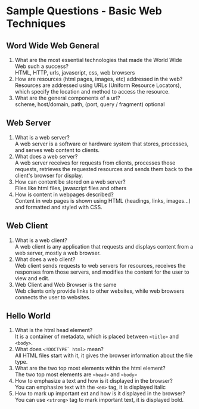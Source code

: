 # Sample Questions - Basic Web Techniques

## Word Wide Web General

1. What are the most essential technologies that made the World Wide Web such a success?  
   HTML, HTTP, urls, javascript, css, web browsers
2. How are resources (html pages, images, etc) addressed in the web?  
   Resources are addressed using URLs (Uniform Resource Locators), which specify the location and method to access the resource.
3. What are the general components of a url?  
   scheme, host/domain, path, (port, query / fragment) optional

## Web Server

1. What is a web server?  
   A web server is a software or hardware system that stores, processes, and serves web content to clients.
2. What does a web server?  
   A web server receives for requests from clients, processes those requests, retrieves the requested resources and sends them back to the client's browser for display.
3. How can content be stored on a web server?  
   Files like html files, javascript files and others
4. How is content in webpages described?  
   Content in web pages is shown using HTML (headings, links, images...) and formatted and styled with CSS.
## Web Client

1. What is a web client?  
   A web client is any application that requests and displays content from a web server, mostly a web browser.
2. What does a web client?  
   Web client sends requests to web servers for resources, receives the responses from those servers, and modifies the content for the user to view and edit.
3. Web Client and Web Browser is the same  
   Web clients only provide links to other websites, while web browsers connects the user to websites.

## Hello World

1. What is the html head element?  
   It is a container of metadata, which is placed between `<title>` and `<body>`.
2. What does ``<!DOCTYPE` html>`` mean?  
   All HTML files start with it, it gives the browser information about the file type.
3. What are the two top most elements within the html element?  
   The two top most elements are `<head>` and `<body>` 
4. How to emphasize a text and how is it displayed in the browser?  
   You can emphasize text with the `<em>` tag, it is displayed italic
5. How to mark up important ext and how is it displayed in the browser?  
   You can use `<strong>` tag to mark important text, it is displayed bold.